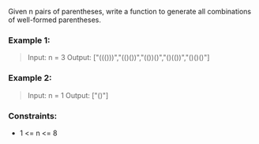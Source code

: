 Given n pairs of parentheses, write a function to generate all combinations of well-formed parentheses.

### Example 1:

> Input: n = 3
> Output: ["((()))","(()())","(())()","()(())","()()()"]

### Example 2:

> Input: n = 1
> Output: ["()"]

### Constraints:

- 1 <= n <= 8
